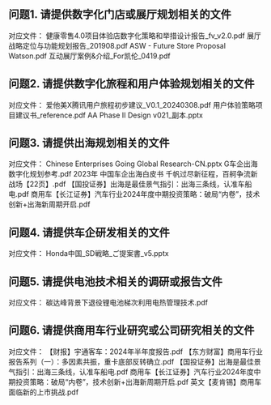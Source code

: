 ## 问题1. 请提供数字化门店或展厅规划相关的文件
对应文件：
健康零售4.0项目体验店数字化策略和举措设计报告_fv_v2.0.pdf
展厅战略定位与功能规划报告_201908.pdf
ASW - Future Store Proposal Watson.pdf
互动展厅案例&介绍_For凯伦_0419.pdf

## 问题2. 请提供数字化旅程和用户体验规划相关的文件
对应文件：
爱他美X腾讯用户旅程初步建议_V0.1_20240308.pdf
用户体验策略项目建议书_reference.pdf
AA Phase II Design v021_副本.pptx

## 问题3. 请提供出海规划相关的文件
对应文件：
Chinese Enterprises Going Global Research-CN.pptx
G车企出海数字化规划参考.pdf
2023年  中国车企出海白皮书 千帆过尽新征程，百舸争流新战场【22页】.pdf
【国投证券】出海是最佳景气指引：出海三条线，认准车船电.pdf
商用车【长江证券】汽车行业2024年度中期投资策略：破局“内卷”，技术创新+出海新周期开启.pdf

## 问题4. 请提供车企研发相关的文件
对应文件：
Honda中国_SD戦略_ご提案書_v5.pptx

## 问题5. 请提供电池技术相关的调研或报告文件
对应文件：
碳达峰背景下退役锂电池梯次利用电热管理技术.pdf

## 问题6. 请提供商用车行业研究或公司研究相关的文件
对应文件：
【财报】宇通客车：2024年半年度报告.pdf
【东方财富】商用车行业报告系列（一）：多因素共振，重卡底部反转确立.pdf
【国投证券】出海是最佳景气指引：出海三条线，认准车船电.pdf
商用车【长江证券】汽车行业2024年度中期投资策略：破局“内卷”，技术创新+出海新周期开启.pdf
英文【麦肯锡】商用车面临新的上市挑战.pdf
